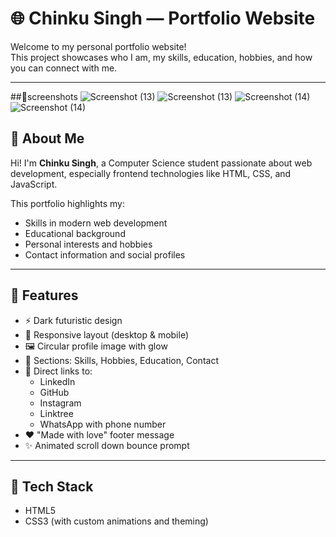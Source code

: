 # 🌐 Chinku Singh — Portfolio Website

Welcome to my personal portfolio website!  
This project showcases who I am, my skills, education, hobbies, and how you can connect with me.

---

##📸screenshots
![Screenshot (13)](https://github.com/user-attachments/assets/50d4ee24-1d1d-4e7d-8978-287ad8ad302e)
![Screenshot (13)](https://github.com/user-attachments/assets/50d4ee24-1d1d-4e7d-8978-287ad8ad302e)
![Screenshot (14)](https://github.com/user-attachments/assets/b3834bf6-ccdc-4574-bedd-7755b5f89fd1)
![Screenshot (14)](https://github.com/user-attachments/assets/b3834bf6-ccdc-4574-bedd-7755b5f89fd1)




## 🧠 About Me

Hi! I'm **Chinku Singh**, a Computer Science student passionate about web development, especially frontend technologies like HTML, CSS, and JavaScript.

This portfolio highlights my:
- Skills in modern web development
- Educational background
- Personal interests and hobbies
- Contact information and social profiles

---

## 🎨 Features

- ⚡ Dark futuristic design
- 📱 Responsive layout (desktop & mobile)
- 🖼️ Circular profile image with glow
- 🧠 Sections: Skills, Hobbies, Education, Contact
- 🔗 Direct links to:
  - LinkedIn
  - GitHub
  - Instagram
  - Linktree
  - WhatsApp with phone number
- ❤️ "Made with love" footer message
- ✨ Animated scroll down bounce prompt

---

## 🚀 Tech Stack

- HTML5
- CSS3 (with custom animations and theming)
